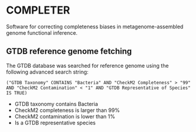 # COMPLETER

Software for correcting completeness biases in metagenome-assembled genome functional inference.

## GTDB reference genome fetching

The GTDB database was searched for reference genome using the following advanced search string:

`("GTDB Taxonomy" CONTAINS "Bacteria" AND "CheckM2 Completeness" > "99" AND "CheckM2 Contamination" < "1" AND "GTDB Representative of Species" IS TRUE)`

- GTDB taxonomy contains Bacteria
- CheckM2 completeness is larger than 99%
- CheckM2 contamination is lower than 1%
- Is a GTDB representative species
